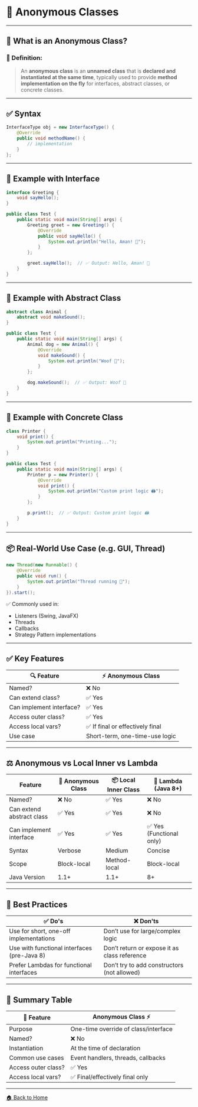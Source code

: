 # 🐣 Anonymous Classes

---

## 🧠 What is an Anonymous Class?

### 📌 Definition:

> An **anonymous class** is an **unnamed class** that is **declared and instantiated at the same time**, typically used to provide **method implementation on the fly** for interfaces, abstract classes, or concrete classes.

---

## ✅ Syntax

```java
InterfaceType obj = new InterfaceType() {
    @Override
    public void methodName() {
        // implementation
    }
};
```

---

## 🧪 Example with Interface

```java
interface Greeting {
    void sayHello();
}

public class Test {
    public static void main(String[] args) {
        Greeting greet = new Greeting() {
            @Override
            public void sayHello() {
                System.out.println("Hello, Aman! 👋");
            }
        };

        greet.sayHello();  // ✅ Output: Hello, Aman! 👋
    }
}
```

---

## 🧪 Example with Abstract Class

```java
abstract class Animal {
    abstract void makeSound();
}

public class Test {
    public static void main(String[] args) {
        Animal dog = new Animal() {
            @Override
            void makeSound() {
                System.out.println("Woof 🐶");
            }
        };

        dog.makeSound();  // ✅ Output: Woof 🐶
    }
}
```

---

## 🧪 Example with Concrete Class

```java
class Printer {
    void print() {
        System.out.println("Printing...");
    }
}

public class Test {
    public static void main(String[] args) {
        Printer p = new Printer() {
            @Override
            void print() {
                System.out.println("Custom print logic 🖨️");
            }
        };

        p.print();  // ✅ Output: Custom print logic 🖨️
    }
}
```

---

## 📦 Real-World Use Case (e.g. GUI, Thread)

```java
new Thread(new Runnable() {
    @Override
    public void run() {
        System.out.println("Thread running 🧵");
    }
}).start();
```

✅ Commonly used in:

* Listeners (Swing, JavaFX)
* Threads
* Callbacks
* Strategy Pattern implementations

---

## ✅ Key Features

| 🔍 Feature               | ⚡ Anonymous Class               |
| ------------------------ | ------------------------------- |
| Named?                   | ❌ No                            |
| Can extend class?        | ✅ Yes                           |
| Can implement interface? | ✅ Yes                           |
| Access outer class?      | ✅ Yes                           |
| Access local vars?       | ✅ If final or effectively final |
| Use case                 | Short-term, one-time-use logic  |

---

## ⚖️ Anonymous vs Local Inner vs Lambda

| Feature                   | 🧩 Anonymous Class | 📦 Local Inner Class | 🧠 Lambda (Java 8+)     |
| ------------------------- | ------------------ | -------------------- | ----------------------- |
| Named?                    | ❌ No               | ✅ Yes                | ❌ No                    |
| Can extend abstract class | ✅ Yes              | ✅ Yes                | ❌ No                    |
| Can implement interface   | ✅ Yes              | ✅ Yes                | ✅ Yes (Functional only) |
| Syntax                    | Verbose            | Medium               | Concise                 |
| Scope                     | Block-local        | Method-local         | Block-local             |
| Java Version              | 1.1+               | 1.1+                 | 8+                      |

---

## 🧼 Best Practices

| ✅ Do's                                      | ❌ Don'ts                                     |
| ------------------------------------------- | -------------------------------------------- |
| Use for short, one-off implementations      | Don’t use for large/complex logic            |
| Use with functional interfaces (pre-Java 8) | Don’t return or expose it as class reference |
| Prefer Lambdas for functional interfaces    | Don’t try to add constructors (not allowed)  |

---

## 🏁 Summary Table

| 📌 Feature          | Anonymous Class ⚡                    |
| ------------------- | ------------------------------------ |
| Purpose             | One-time override of class/interface |
| Named?              | ❌ No                                 |
| Instantiation       | At the time of declaration           |
| Common use cases    | Event handlers, threads, callbacks   |
| Access outer class? | ✅ Yes                                |
| Access local vars?  | ✅ Final/effectively final only       |

---

[🏠 Back to Home](../../README.md)